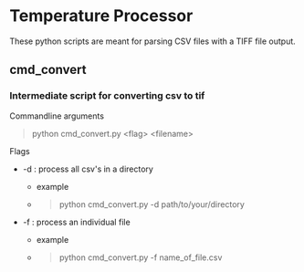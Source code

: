 # Temperature Processor

These python scripts are meant for parsing CSV files with a TIFF file output.

## cmd_convert
### Intermediate script for converting csv to tif

Commandline arguments
>python cmd_convert.py \<flag\> \<filename\> 

Flags
* -d : process all csv's in a directory
  * example
  * >python cmd_convert.py -d path/to/your/directory

* -f : process an individual file 
  * example
  * >python cmd_convert.py -f name_of_file.csv
